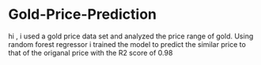 # Gold-Price-Prediction
hi , i used a gold price data set and analyzed the price range of gold. Using random forest regressor i trained the model to predict the similar price to that of the origanal price with the R2 score of 0.98 
